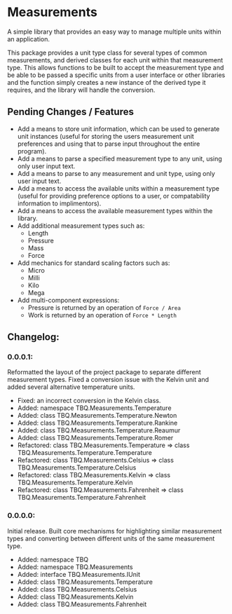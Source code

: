 # Measurements
A simple library that provides an easy way to manage multiple units within an application.

This package provides a unit type class for several types of common measurements, and derived classes for each unit within that measurement type. This allows functions to be built to accept the measurement type and be able to be passed a specific units from a user interface or other libraries and the function simply creates a new instance of the derived type it requires, and the library will handle the conversion.

## Pending Changes / Features
+ Add a means to store unit information, which can be used to generate unit instances (useful for storing the users measurement unit preferences and using that to parse input throughout the entire program).
+ Add a means to parse a specified measurement type to any unit, using only user input text.
+ Add a means to parse to any measurement and unit type, using only user input text.
+ Add a means to access the available units within a measurement type (useful for providing preference options to a user, or compatability information to implimentors).
+ Add a means to access the available measurement types within  the library.
+ Add additional measurement types such as:
    + Length
    + Pressure
    + Mass
    + Force
+ Add mechanics for standard scaling factors such as:
    + Micro
    + Milli
    + Kilo
    + Mega
+ Add multi-component expressions:
    + Pressure is returned by an operation of `Force / Area`
    + Work is returned by an operation of `Force * Length`

## Changelog:
### 0.0.0.1:
Reformatted the layout of the project package to separate different measurement types. Fixed a conversion issue with the Kelvin unit and added several alternative temperature units.
+ Fixed: an incorrect conversion in the Kelvin class.
+ Added: namespace TBQ.Measurements.Temperature
+ Added: class TBQ.Measurements.Temperature.Newton
+ Added: class TBQ.Measurements.Temperature.Rankine
+ Added: class TBQ.Measurements.Temperature.Reaumur
+ Added: class TBQ.Measurements.Temperature.Romer
+ Refactored: class TBQ.Measurements.Temperature => class TBQ.Measurements.Temperature.Temperature
+ Refactored: class TBQ.Measurements.Celsius => class TBQ.Measurements.Temperature.Celsius
+ Refactored: class TBQ.Measurements.Kelvin => class TBQ.Measurements.Temperature.Kelvin
+ Refactored: class TBQ.Measurements.Fahrenheit => class TBQ.Measurements.Temperature.Fahrenheit

### 0.0.0.0:
Initial release. Built core mechanisms for highlighting similar measurement types and converting between different units of the same measurement type.
+ Added: namespace TBQ
+ Added: namespace TBQ.Measurements
+ Added: interface TBQ.Measurements.IUnit
+ Added: class TBQ.Measurements.Temperature
+ Added: class TBQ.Measurements.Celsius
+ Added: class TBQ.Measurements.Kelvin
+ Added: class TBQ.Measurements.Fahrenheit

